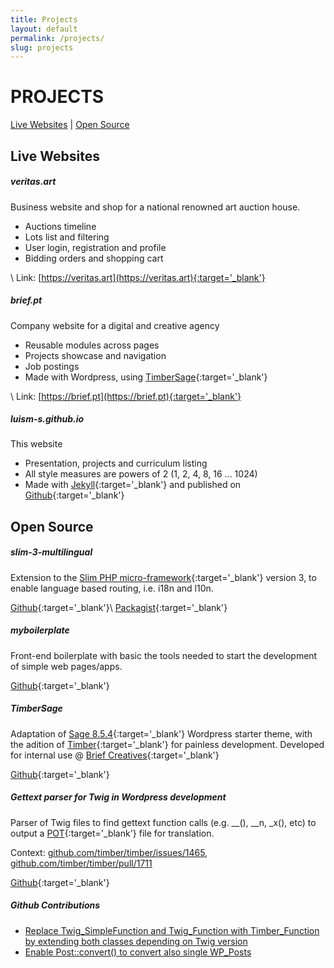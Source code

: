 ```yaml
---
title: Projects
layout: default
permalink: /projects/
slug: projects
---
```


# PROJECTS

[Live Websites](#live-websites) \| [Open Source](#open-source)

## Live Websites

##### veritas.art

Business website and shop for a national renowned art auction house.

* Auctions timeline
* Lots list and filtering
* User login, registration and profile
* Bidding orders and shopping cart

\\
Link: [https://veritas.art](https://veritas.art){:target='_blank'}

##### brief.pt

Company website for a digital and creative agency

* Reusable modules across pages
* Projects showcase and navigation
* Job postings
* Made with Wordpress, using [TimberSage](https://github.com/luism-s/TimberSage){:target='_blank'}

\\
Link: [https://brief.pt](https://brief.pt){:target='_blank'}


##### luism-s.github.io

This website

* Presentation, projects and curriculum listing
* All style measures are powers of 2 (1, 2, 4, 8, 16 ... 1024)
* Made with [Jekyll](https://jekyllrb.com/){:target='_blank'} and published on [Github](https://github.com/luism-s/luism-s.github.io){:target='_blank'}

## Open Source

##### slim-3-multilingual

Extension to the [Slim PHP micro-framework](https://www.slimframework.com/){:target='_blank'} version 3, to enable language based routing, i.e. i18n and l10n.

[Github](https://github.com/luism-s/slim-3-multilingual){:target='_blank'}\\
[Packagist](https://packagist.org/packages/luism-s/multilingualslim){:target='_blank'}

##### myboilerplate

Front-end boilerplate with basic the tools needed to start the development of simple web pages/apps.

[Github](https://github.com/luism-s/myboilerplate){:target='_blank'}

##### TimberSage
Adaptation of [Sage 8.5.4](https://github.com/roots/sage/tree/8.5.4){:target='_blank'} Wordpress starter theme, with the adition of [Timber](https://github.com/timber/timber){:target='_blank'} for painless development. Developed for internal use @ [Brief Creatives](https://brief.pt){:target='_blank'}

[Github](https://github.com/luism-s/TimberSage){:target='_blank'}

##### Gettext parser for Twig in Wordpress development

Parser of Twig files to find gettext function calls (e.g. __(), __n, _x(), etc) to output a [POT](https://developer.wordpress.org/themes/functionality/localization/#pot-portable-object-template-files){:target='_blank'} file for translation.

Context:
[github.com/timber/timber/issues/1465](https://github.com/timber/timber/issues/1465),
[github.com/timber/timber/pull/1711](https://github.com/timber/timber/pull/1711)

[Github](https://gist.github.com/luism-s/ebca42b8b8d70e81f8917f675a784060){:target='_blank'}


##### Github Contributions

* [Replace Twig_SimpleFunction and Twig_Function with Timber_Function by extending both classes depending on Twig version](https://github.com/timber/timber/pull/1464)
* [Enable Post::convert() to convert also single WP_Posts](https://github.com/timber/timber/pull/1439)

